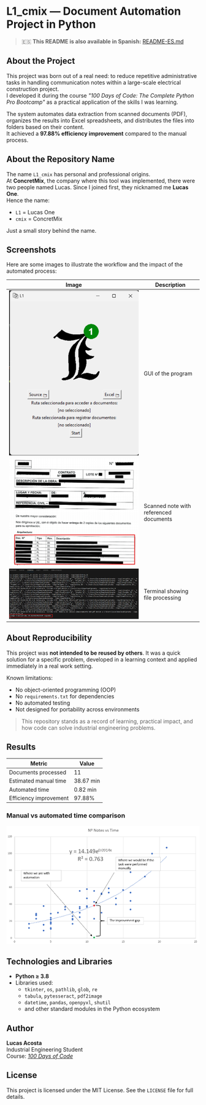 # L1_cmix  — Document Automation Project in Python

> 🇪🇸 **This README is also available in Spanish:** [README-ES.md](./README-ES.md)

## About the Project

This project was born out of a real need: to reduce repetitive administrative tasks in handling communication notes within a large-scale electrical construction project.  
I developed it during the course _"100 Days of Code: The Complete Python Pro Bootcamp"_ as a practical application of the skills I was learning.

The system automates data extraction from scanned documents (PDF), organizes the results into Excel spreadsheets, and distributes the files into folders based on their content.  
It achieved a **97.88% efficiency improvement** compared to the manual process.

## About the Repository Name

The name `L1_cmix` has personal and professional origins.  
At **ConcretMix**, the company where this tool was implemented, there were two people named Lucas. Since I joined first, they nicknamed me **Lucas One**.  
Hence the name:
- `L1` = Lucas One  
- `cmix` = ConcretMix

Just a small story behind the name.

## Screenshots

Here are some images to illustrate the workflow and the impact of the automated process:

| Image | Description |
|-------|-------------|
| ![Interfaz del programa](f5.png)| GUI of the program |
| ![tabla target](f6_target.png) | Scanned note with referenced documents |
| ![terminal con resultados](f7.png) | Terminal showing file processing |

## About Reproducibility

This project was **not intended to be reused by others**. It was a quick solution for a specific problem, developed in a learning context and applied immediately in a real work setting.

Known limitations:
-  No object-oriented programming (OOP)
-  No `requirements.txt` for dependencies
-  No automated testing
-  Not designed for portability across environments

> This repository stands as a record of learning, practical impact, and how code can solve industrial engineering problems.

## Results

| Metric | Value |
|--------|-------|
| Documents processed | 11 |
| Estimated manual time | 38.67 min |
| Automated time | 0.82 min |
| Efficiency improvement | 97.88% |

### Manual vs automated time comparison

![Results](f10_en.png)

## Technologies and Libraries

- **Python ≥ 3.8**
- Libraries used:
  - `tkinter`, `os`, `pathlib`, `glob`, `re`
  - `tabula`, `pytesseract`, `pdf2image`
  - `datetime`, `pandas`, `openpyxl`, `shutil`
  - and other standard modules in the Python ecosystem

##  Author

**Lucas Acosta**  
Industrial Engineering Student   
Course: [_100 Days of Code_](https://ude.my/UC-2812c6d5-4da7-421f-8051-451be99e29eb)

## License

This project is licensed under the MIT License. See the `LICENSE` file for full details.

